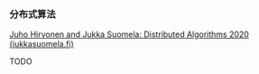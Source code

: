 ### 分布式算法

[Juho Hirvonen and Jukka Suomela: Distributed Algorithms 2020 (jukkasuomela.fi)](https://jukkasuomela.fi/da2020/)


TODO